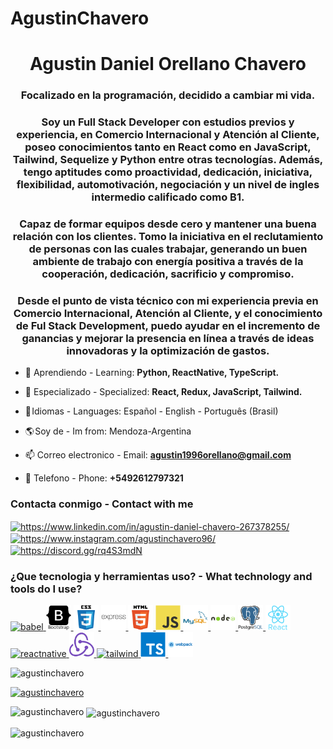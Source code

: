 ﻿# AgustinChavero

<h1 align="center">Agustin Daniel Orellano Chavero</h1>
<h3 align="center">Focalizado en la programación, decidido a cambiar mi vida.</h3>
<h3 align="center">Soy un Full Stack Developer con estudios previos y experiencia, en Comercio Internacional y Atención al 
Cliente, poseo conocimientos tanto en React como en JavaScript, Tailwind, Sequelize y Python entre otras 
tecnologías. Además, tengo aptitudes como proactividad, dedicación, iniciativa, flexibilidad, automotivación, 
negociación y un nivel de ingles intermedio calificado como B1.</h3>
<h3 align="center">Capaz de formar equipos desde cero y mantener una buena relación con los clientes.
Tomo la iniciativa en el reclutamiento de personas con las cuales trabajar, generando un buen 
ambiente de trabajo con energía positiva a través de la cooperación, dedicación, sacrificio y 
compromiso.
</h3>
<h3 align="center">Desde el punto de vista técnico con mi experiencia previa en Comercio Internacional, Atención al 
Cliente, y el conocimiento de Ful Stack Development, puedo ayudar en el incremento de ganancias y 
mejorar la presencia en línea a través de ideas innovadoras y la optimización de gastos.
</h3>


- 🧐 Aprendiendo - Learning: **Python, ReactNative, TypeScript.**

- 🧠 Especializado - Specialized: **React, Redux, JavaScript, Tailwind.**

- 👄 Idiomas - Languages: Español - English - Português (Brasil)

- 🌎 Soy de - Im from: Mendoza-Argentina

- 📫 Correo electronico - Email: **agustin1996orellano@gmail.com**

- 📱 Telefono - Phone: **+5492612797321**

<h3 align="left">Contacta conmigo - Contact with me</h3>
<p align="left">
<a href="https://www.linkedin.com/in/agustin-daniel-chavero-267378255/" target="blank"><img align="center" src="https://raw.githubusercontent.com/rahuldkjain/github-profile-readme-generator/master/src/images/icons/Social/linked-in-alt.svg" alt="https://www.linkedin.com/in/agustin-daniel-chavero-267378255/" height="30" width="40" /></a>
<a href="https://www.instagram.com/agustinchavero96/" target="blank"><img align="center" src="https://raw.githubusercontent.com/rahuldkjain/github-profile-readme-generator/master/src/images/icons/Social/instagram.svg" alt="https://www.instagram.com/agustinchavero96/" height="30" width="40" /></a>
<a href="https://discord.gg/https://discord.gg/rq4S3mdN" target="blank"><img align="center" src="https://raw.githubusercontent.com/rahuldkjain/github-profile-readme-generator/master/src/images/icons/Social/discord.svg" alt="https://discord.gg/rq4S3mdN" height="30" width="40" /></a>
</p>

<h3 align="left">¿Que tecnologia y herramientas uso? - What technology and tools do I use?</h3>
<p align="left"> <a href="https://babeljs.io/" target="_blank" rel="noreferrer"> <img src="https://www.vectorlogo.zone/logos/babeljs/babeljs-icon.svg" alt="babel" width="40" height="40"/> </a> <a href="https://getbootstrap.com" target="_blank" rel="noreferrer"> <img src="https://raw.githubusercontent.com/devicons/devicon/master/icons/bootstrap/bootstrap-plain-wordmark.svg" alt="bootstrap" width="40" height="40"/> </a> <a href="https://www.w3schools.com/css/" target="_blank" rel="noreferrer"> <img src="https://raw.githubusercontent.com/devicons/devicon/master/icons/css3/css3-original-wordmark.svg" alt="css3" width="40" height="40"/> </a> <a href="https://expressjs.com" target="_blank" rel="noreferrer"> <img src="https://raw.githubusercontent.com/devicons/devicon/master/icons/express/express-original-wordmark.svg" alt="express" width="40" height="40"/> </a> <a href="https://www.w3.org/html/" target="_blank" rel="noreferrer"> <img src="https://raw.githubusercontent.com/devicons/devicon/master/icons/html5/html5-original-wordmark.svg" alt="html5" width="40" height="40"/> </a> <a href="https://developer.mozilla.org/en-US/docs/Web/JavaScript" target="_blank" rel="noreferrer"> <img src="https://raw.githubusercontent.com/devicons/devicon/master/icons/javascript/javascript-original.svg" alt="javascript" width="40" height="40"/> </a> <a href="https://www.mysql.com/" target="_blank" rel="noreferrer"> <img src="https://raw.githubusercontent.com/devicons/devicon/master/icons/mysql/mysql-original-wordmark.svg" alt="mysql" width="40" height="40"/> </a> <a href="https://nodejs.org" target="_blank" rel="noreferrer"> <img src="https://raw.githubusercontent.com/devicons/devicon/master/icons/nodejs/nodejs-original-wordmark.svg" alt="nodejs" width="40" height="40"/> </a> <a href="https://www.postgresql.org" target="_blank" rel="noreferrer"> <img src="https://raw.githubusercontent.com/devicons/devicon/master/icons/postgresql/postgresql-original-wordmark.svg" alt="postgresql" width="40" height="40"/> </a> <a href="https://reactjs.org/" target="_blank" rel="noreferrer"> <img src="https://raw.githubusercontent.com/devicons/devicon/master/icons/react/react-original-wordmark.svg" alt="react" width="40" height="40"/> </a> <a href="https://reactnative.dev/" target="_blank" rel="noreferrer"> <img src="https://reactnative.dev/img/header_logo.svg" alt="reactnative" width="40" height="40"/> </a> <a href="https://redux.js.org" target="_blank" rel="noreferrer"> <img src="https://raw.githubusercontent.com/devicons/devicon/master/icons/redux/redux-original.svg" alt="redux" width="40" height="40"/> </a> <a href="https://tailwindcss.com/" target="_blank" rel="noreferrer"> <img src="https://www.vectorlogo.zone/logos/tailwindcss/tailwindcss-icon.svg" alt="tailwind" width="40" height="40"/> </a> <a href="https://www.typescriptlang.org/" target="_blank" rel="noreferrer"> <img src="https://raw.githubusercontent.com/devicons/devicon/master/icons/typescript/typescript-original.svg" alt="typescript" width="40" height="40"/> </a> <a href="https://webpack.js.org" target="_blank" rel="noreferrer"> <img src="https://raw.githubusercontent.com/devicons/devicon/d00d0969292a6569d45b06d3f350f463a0107b0d/icons/webpack/webpack-original-wordmark.svg" alt="webpack" width="40" height="40"/> </a> </p>

<p align="left"> <img src="https://komarev.com/ghpvc/?username=agustinchavero&label=Profile%20views&color=0e75b6&style=flat" alt="agustinchavero" /> </p>

<p align="left"> <a href="https://github.com/ryo-ma/github-profile-trophy"><img src="https://github-profile-trophy.vercel.app/?username=agustinchavero" alt="agustinchavero" /></a> </p>

<p><img align="left" src="https://github-readme-stats.vercel.app/api/top-langs?username=agustinchavero&show_icons=true&locale=en&layout=compact" alt="agustinchavero" /></p>

<p>&nbsp;<img align="center" src="https://github-readme-stats.vercel.app/api?username=agustinchavero&show_icons=true&locale=en" alt="agustinchavero" /></p>

<p><img align="center" src="https://github-readme-streak-stats.herokuapp.com/?user=agustinchavero&" alt="agustinchavero" /></p>
